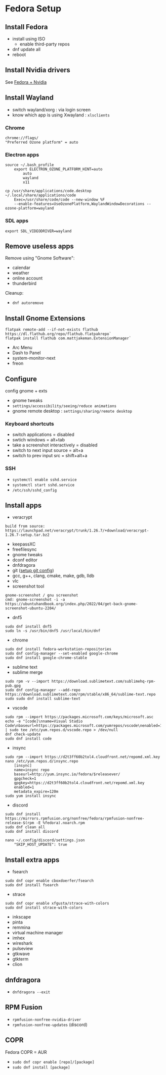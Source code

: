# Fedora Setup

## Install Fedora
- install using ISO
    - enable third-party repos
- dnf update all
- reboot

## Install Nvidia drivers
See [Fedora + Nvidia]({{root}}blog/fedora_nvidia.html)

## Install Wayland
- switch wayland/xorg : via login screen
- know which app is using Xwayland : `xlsclients`

### Chrome
```
chrome://flags/
"Preferred Ozone platform" = auto
```

### Electron apps
```
source ~/.bash_profile
    export ELECTRON_OZONE_PLATFORM_HINT=auto
        auto
        wayland
        x11

cp /usr/share/applications/code.desktop ~/.local/share/applications/code
    Exec=/usr/share/code/code --new-window %F
    --enable-features=UseOzonePlatform,WaylandWindowDecorations --ozone-platform=wayland
```

### SDL apps
```
export SDL_VIDEODRIVER=wayland
```

## Remove useless apps
Remove using "Gnome Software":

- calendar
- weather
- online account
- thunderbird

Cleanup:

- `dnf autoremove`

## Install Gnome Extensions
```
flatpak remote-add --if-not-exists flathub https://dl.flathub.org/repo/flathub.flatpakrepo`
flatpak install flathub com.mattjakeman.ExtensionManager`
```
- Arc Menu
- Dash to Panel
- system-monitor-next
- freon

## Configure
config gnome + exts
- gnome tweaks
- `settings/accessibility/seeing/reduce animations`
- gnome remote desktop : `settings/sharing/remote desktop`

### Keyboard shortcuts
- switch applications = disabled
- swtich windows = alt+tab
- take a screenshot interactively = disabled
- switch to next input source = alt+a
- switch to prev input src = shift+alt+a

### SSH
- `systemctl enable sshd.service`
- `systemctl start sshd.service`
- `/etc/ssh/sshd_config`

## Install apps
- veracrypt
```
build from source: https://launchpad.net/veracrypt/trunk/1.26.7/+download/veracrypt-1.26.7-setup.tar.bz2
```
- keepassXC
- freefilesync
- gnome tweaks
- dconf editor
- dnfdragora
- git ([setup git config]({{root}}blog/git_cheatsheet.html))
- gcc, g++, clang, cmake, make, gdb, lldb
- vlc
- screenshot tool
```
gnome-screenshot / gnu screenshot
cmd: gnome-screenshot -i -a
https://ubuntuhandbook.org/index.php/2022/04/get-back-gnome-screenshot-ubuntu-2204/
```
- dnf5
```
sudo dnf install dnf5
sudo ln -s /usr/bin/dnf5 /usr/local/bin/dnf
```
- chrome
```
sudo dnf install fedora-workstation-repositories
sudo dnf config-manager --set-enabled google-chrome
sudo dnf install google-chrome-stable
```
- sublime text
- sublime merge
```
sudo rpm -v --import https://download.sublimetext.com/sublimehq-rpm-pub.gpg
sudo dnf config-manager --add-repo https://download.sublimetext.com/rpm/stable/x86_64/sublime-text.repo
sudo sudo dnf install sublime-text
```
- vscode
```
sudo rpm --import https://packages.microsoft.com/keys/microsoft.asc
echo -e "[code]\nname=Visual Studio Code\nbaseurl=https://packages.microsoft.com/yumrepos/vscode\nenabled=1\ngpgcheck=1\ngpgkey=https://packages.microsoft.com/keys/microsoft.asc" | sudo tee /etc/yum.repos.d/vscode.repo > /dev/null
dnf check-update
sudo dnf install code
```
- insync
```
sudo rpm --import https://d2t3ff60b2tol4.cloudfront.net/repomd.xml.key
nano /etc/yum.repos.d/insync.repo
    [insync]
    name=insync repo
    baseurl=http://yum.insync.io/fedora/$releasever/
    gpgcheck=1
    gpgkey=https://d2t3ff60b2tol4.cloudfront.net/repomd.xml.key
    enabled=1
    metadata_expire=120m
sudo yum install insync
```
- discord
```
sudo dnf install https://mirrors.rpmfusion.org/nonfree/fedora/rpmfusion-nonfree-release-$(rpm -E %fedora).noarch.rpm
sudo dnf clean all
sudo dnf install discord

nano ~/.config/discord/settings.json
    "SKIP_HOST_UPDATE": true
```

## Install extra apps
- fsearch
```
sudo dnf copr enable cboxdoerfer/fsearch
sudo dnf install fsearch
```
- strace
```
sudo dnf copr enable xfgusta/strace-with-colors
sudo dnf install strace-with-colors
```
- inkscape
- pinta
- remmina
- virtual machine manager
- imhex
- wireshark
- pulseview
- gtkwave
- gtkterm
- clion

## dnfdragora
- `dnfdragora --exit`

## RPM Fusion
- `rpmfusion-nonfree-nvidia-driver`
- `rpmfusion-nonfree-updates` (discord)

## COPR
Fedora COPR = AUR

- `sudo dnf copr enable [repo]/[package]`
- `sudo dnf install [package]`
